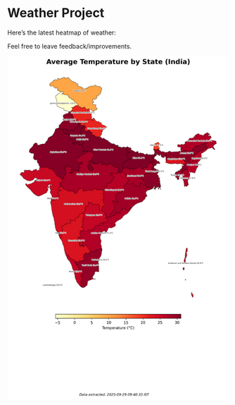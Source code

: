 # Weather Project

Here’s the latest heatmap of weather:

Feel free to leave feedback/improvements.

![India Heatmap](docs/assets/india_heatmap.png?v=DA06BB)
